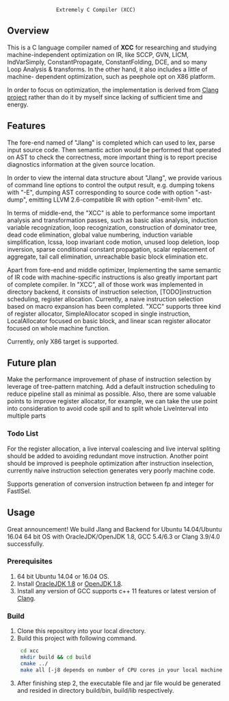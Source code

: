                     Extremely C Compiler (XCC)

## Overview
This is a C language compiler named of **XCC** for researching and studying
machine-independent optimization on IR, like SCCP, GVN, LICM, IndVarSimply,
ConstantPropagate, ConstantFolding, DCE, and so many Loop Analysis & 
transforms. In the other hand, it also includes a little of machine-
dependent optimization, such as peephole opt on X86 platform.

In order to focus on optimization, the implementation is derived from 
[Clang project](https://clang.llvm.org/) rather than do it by myself 
since lacking of sufficient time and energy.  

## Features
The fore-end named of "Jlang" is completed which can used to lex, parse input
source code. Then semantic action would be performed that operated on AST to
check the correctness, more important thing is to report precise diagnostics
information at the given source location.

In order to view the internal data structure about "Jlang", we provide various
of command line options to control the output result, e.g. dumping tokens with
"-E", dumping AST corresponding to source code with option "-ast-dump", emitting
LLVM 2.6-compatible IR with option "-emit-llvm" etc.

In terms of middle-end, the "XCC" is able to performance some important analysis
and transformation passes, such as basic alias analysis, induction variable
recognization, loop recognization, construction of dominator tree, dead code
elimination, global value numbering, induction variable simplification, lcssa,
loop invariant code motion, unused loop deletion, loop inversion, sparse conditional
constant propagation, scalar replacement of aggregate, tail call elimination,
unreachable basic block elimination etc.

Apart from fore-end and middle optimizer, Implementing the same semantic of
IR code with machine-specific instructions is also greatly important part of
complete compiler. In "XCC", all of those work was implemented in directory backend,
it consists of instruction selection, [TODO]instruction scheduling,
register allocation. Currently, a naive instruction selection based on macro
expansion has been completed. "XCC" supports three kind of register allocator,
SimpleAllocator scoped in single instruction, LocalAllocator focused on basic block,
and linear scan register allocator focused on whole machine function.

Currently, only X86 target is supported.

## Future plan
Make the performance improvement of phase of instruction selection by leverage of
tree-pattern matching. Add a default instruction scheduling to reduce pipeline stall
as minimal as possible. Also, there are some valuable points to improve register
allocator, for example, we can take the use point into consideration to avoid
code spill and to split whole LiveInterval into multiple parts

### Todo List
For the register allocation, a live interval coalescing and live interval spliting
should be added to avoiding redundant move instruction. Another point should be
improved is peephole optimization after instruction inselection, currently naive
instruction selection generates very poorly machine code.

Supports generation of conversion instruction between fp and integer for FastISel.

## Usage
Great announcement! We build Jlang and Backend for Ubuntu 14.04/Ubuntu 16.04
64 bit OS with OracleJDK/OpenJDK 1.8, GCC 5.4/6.3 or Clang 3.9/4.0 successfully.
### Prerequisites
1. 64 bit Ubuntu 14.04 or 16.04 OS.
2. Install [OracleJDK 1.8](http://www.oracle.com/technetwork/java/javase/downloads/jdk8-downloads-2133151.html)
or [OpenJDK 1.8](https://github.com/alexkasko/openjdk-unofficial-builds).
3. Install any version of GCC supports c++ 11 features or latest version of [Clang](https://apt.llvm.org/).

### Build
1. Clone this repository into your local directory.
2. Build this project with following command.
   ````bash
    cd xcc
    mkdir build && cd build
    cmake ../
    make all [-j8 depends on number of CPU cores in your local machine]
   ````
3. After finishing step 2, the executable file and jar file would be generated and 
   resided in directory build/bin, build/lib respectively.

